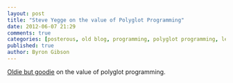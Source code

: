 ```yaml
---
layout: post
title: "Steve Yegge on the value of Polyglot Programming"
date: 2012-06-07 21:29
comments: true
categories: [posterous, old blog, programming, polyglot programming, learning, yegge]
published: true
author: Byron Gibson
---
```

[Oldie but goodie][1] on the value of polyglot programming.

[1]:    http://sites.google.com/site/steveyegge2/tour-de-babel
